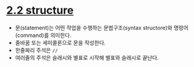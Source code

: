 # [2.2 structure](https://ko.javascript.info/structure)

* 문(statement)는 어떤 작업을 수행하는 문법구조(syntax structore)와 명령어(command)를 의미한다.
* 줄바꿈 또는 세미콜론으로 문을 작성한다.
* 한줄짜리 주석은 `//`
* 여러줄의 주석은 슬래시와 별표로 시작해 별표와 슬래시로 끝난다.